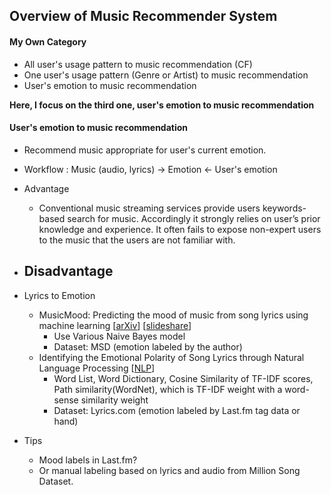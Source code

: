 ## Overview of Music Recommender System

#### My Own Category
- All user's usage pattern to music recommendation (CF)
- One user's usage pattern (Genre or Artist) to music recommendation
- User's emotion to music recommendation 
  
**Here, I focus on the third one, user's emotion to music recommendation**

#### User's emotion to music recommendation 
- Recommend music appropriate for user's current emotion.
- Workflow : Music (audio, lyrics) -> Emotion <- User's emotion
- Advantage
  - Conventional music streaming services provide users keywords-based search for music. Accordingly it strongly relies on user’s prior knowledge and experience. It often fails to expose non-expert users to the music that the users are not familiar with.
- Disadvantage
  - 
- Lyrics to Emotion
  - MusicMood: Predicting the mood of music from song lyrics using machine learning [[arXiv](https://arxiv.org/pdf/1611.00138.pdf)] [[slideshare](http://www.slideshare.net/SebastianRaschka/musicmood-20140912)] 
    - Use Various Naive Bayes model
    - Dataset: MSD (emotion labeled by the author)
  - Identifying the Emotional Polarity of Song Lyrics through Natural Language Processing [[NLP](https://people.eecs.berkeley.edu/~schasins/papers/identifyingEmotionalPolarity.pdf)]
    - Word List, Word Dictionary, Cosine Similarity of TF-IDF scores, Path similarity(WordNet), which is TF-IDF weight with a word-sense similarity weight
    - Dataset: Lyrics.com (emotion labeled by Last.fm tag data or hand)
  
- Tips
  - Mood labels in Last.fm?
  - Or manual labeling based on lyrics and audio from Million Song Dataset.
